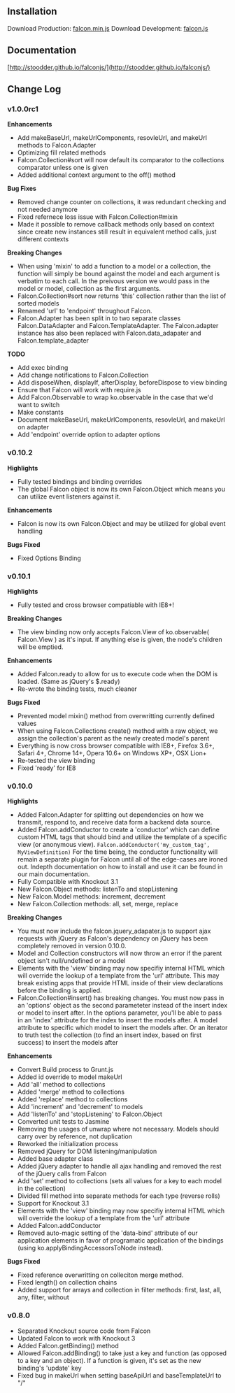 ## Installation
Download Production: [falcon.min.js](http://stoodder.github.io/falconjs/assets/scripts/falcon.min.js)
Download Development: [falcon.js](http://stoodder.github.io/falconjs/assets/scripts/falcon.js)

## Documentation
[http://stoodder.github.io/falconjs/](http://stoodder.github.io/falconjs/)

## Change Log
### v1.0.0rc1
**Enhancements**
* Add makeBaseUrl, makeUrlComponents, resovleUrl, and makeUrl methods to Falcon.Adapter
* Optimizing fill related methods
* Falcon.Collection#sort will now default its comparator to the collections comparator unless one is given
* Added additional context argument to the off() method

**Bug Fixes**
* Removed change counter on collections, it was redundant checking and not needed anymore
* Fixed refernece loss issue with Falcon.Collection#mixin
* Made it possible to remove callback methods only based on context since create new instances still result in equivalent method calls, just different contexts

**Breaking Changes**
* When using 'mixin' to add a function to a model or a collection, the function will simply be bound against the model and each argument is verbatim to each call. In the preivous version we would pass in the model or model, collection as the first arguments.
* Falcon.Collection#sort now returns 'this' collection rather than the list of sorted models
* Renamed 'url' to 'endpoint' throughout Falcon.
* Falcon.Adapter has been split in to two separate classes Falcon.DataAdapter and Falcon.TemplateAdapter.  The Falcon.adapter instance has also been replaced with Falcon.data_adapater and Falcon.template_adapter

**TODO**
* Add exec binding
* Add change notifications to Falcon.Collection
* Add disposeWhen, displayIf, afterDisplay, beforeDispose to view binding
* Ensure that Falcon will work with require.js
* Add Falcon.Observable to wrap ko.observable in the case that we'd want to switch
* Make constants
* Document makeBaseUrl, makeUrlComponents, resovleUrl, and makeUrl on adapter
* Add 'endpoint' override option to adapter options

### v0.10.2
**Highlights**
* Fully tested bindings and binding overrides
* The global Falcon object is now its own Falcon.Object which means you can utilize event listeners against it.

**Enhancements**
* Falcon is now its own Falcon.Object and may be utilized for global event handling

**Bugs Fixed**
* Fixed Options Binding

### v0.10.1
**Highlights**
* Fully tested and cross browser compatiable with IE8+!

**Breaking Changes**
* The view binding now only accepts Falcon.View of ko.observable( Falcon.View ) as it's input. If anything else is given, the node's children will be emptied.

**Enhancements**
* Added Falcon.ready to allow for us to execute code when the DOM is loaded. (Same as jQuery's $.ready)
* Re-wrote the binding tests, much cleaner

**Bugs Fixed**
* Prevented model mixin() method from overwritting currently defined values
* When using Falcon.Collections create() method with a raw object, we assign the collection's parent as the newly created model's parent
* Everything is now cross browser compatible with IE8+, Firefox 3.6+, Safari 4+, Chrome 14+, Opera 10.6+ on Windows XP+, OSX Lion+
* Re-tested the view binding
* Fixed 'ready' for IE8

### v0.10.0
**Highlights**
* Added Falcon.Adapter for splitting out dependencies on how we transmit, respond to, and receive data form a backend data source.
* Added Falcon.addConductor to create a 'conductor' which can define custom HTML tags that should bind and utilize the template of a specific view (or anonymous view). `Falcon.addConductor('my_custom_tag', MyViewDefinition)` For the time being, the conductor functionality will remain a separate plugin for Falcon until all of the edge-cases are ironed out. Indepth documentation on how to install and use it can be found in our main documentation.
* Fully Compatible with Knockout 3.1
* New Falcon.Object methods: listenTo and stopListening
* New Falcon.Model methods: increment, decrement
* New Falcon.Collection methods: all, set, merge, replace

**Breaking Changes**
* You must now include the falcon.jquery_adapater.js to support ajax requests with jQuery as Falcon's dependency on jQuery has been completely removed in version 0.10.0.
* Model and Collection constructors will now throw an error if the parent object isn't null/undefined or a model
* Elements with the 'view' binding may now specifiy internal HTML which will override the lookup of a template from the 'url' attribute.  This may break existing apps that provide HTML inside of their view declarations before the binding is applied.
* Falcon.Collection#insert() has breaking changes. You must now pass in an 'options' object as the second parameteter instead of the insert index or model to insert after. In the options parameter, you'll be able to pass in an 'index' attribute for the index to insert the models after. A model attribute to specific which model to insert the models after. Or an iterator to truth test the collection (to find an insert index, based on first success) to insert the models after

**Enhancements**
* Convert Build process to Grunt.js
* Added id override to model makeUrl
* Add 'all' method to collections
* Added 'merge' method to collections
* Added 'replace' method to collections
* Add 'increment' and 'decrement' to models
* Add 'listenTo' and 'stopListening' to Falcon.Object
* Converted unit tests to Jasmine
* Removing the usages of unwrap where not necessary. Models should carry over by reference, not duplication
* Reworked the initialization process
* Removed jQuery for DOM listening/manipulation
* Added base adapter class
* Added jQuery adapter to handle all ajax handling and removed the rest of the jQuery calls from Falcon
* Add 'set' method to collections (sets all values for a key to each model in the collection)
* Divided fill method into separate methods for each type (reverse rolls)
* Support for Knockout 3.1
* Elements with the 'view' binding may now specifiy internal HTML which will override the lookup of a template from the 'url' attribute
* Added Falcon.addConductor
* Removed auto-magic setting of the 'data-bind' attribute of our application elements in favor of programatic application of the bindings (using ko.applyBindingAccessorsToNode instead).

**Bugs Fixed**
* Fixed reference overwritting on colleciton merge method.
* Fixed length() on collection chains
* Added support for arrays and collection in filter methods: first, last, all, any, filter, without


### v0.8.0
* Separated Knockout source code from Falcon
* Updated Falcon to work with Knockout 3
* Added Falcon.getBinding() method
* Allowed Falcon.addBinding() to take just a key and function (as opposed to a key and an object). If a function is given, it's set as the new binding's 'update' key
* Fixed bug in makeUrl when setting baseApiUrl and baseTemplateUrl to "/"
